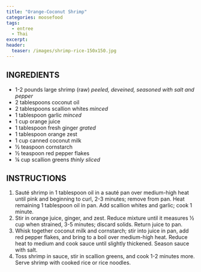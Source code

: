 ```yaml
---
title: "Orange-Coconut Shrimp"
categories: moosefood
tags: 
  - entree
  - Thai
excerpt:
header:
  teaser: /images/shrimp-rice-150x150.jpg
---
```


## INGREDIENTS
* 1-2 pounds large shrimp (raw) *peeled, deveined, seasoned with salt and pepper*
* 2 tablespoons coconut oil
* 2 tablespoons scallion whites *minced*
* 1 tablespoon garlic *minced*
* 1 cup orange juice
* 1 tablespoon fresh ginger *grated*
* 1 tablespoon orange zest
* 1 cup canned coconut milk
* ½ teaspoon cornstarch
* ½ teaspoon red pepper flakes
* ¼ cup scallion greens *thinly sliced*

## INSTRUCTIONS
1. Sauté shrimp in 1 tablespoon oil in a sauté pan over medium-high heat until pink and beginning to curl, 2-3 minutes; remove from pan. Heat remaining 1 tablespoon oil in pan. Add scallion whites and garlic; cook 1 minute.
2. Stir in orange juice, ginger, and zest. Reduce mixture until it measures ½ cup when strained, 3-5 minutes; discard solids. Return juice to pan.
3. Whisk together coconut milk and cornstarch; stir into juice in pan, add red pepper flakes, and bring to a boil over medium-high heat. Reduce heat to medium and cook sauce until slightly thickened. Season sauce with salt.
4. Toss shrimp in sauce, stir in scallion greens, and cook 1-2 minutes more. Serve shrimp with cooked rice or rice noodles.
